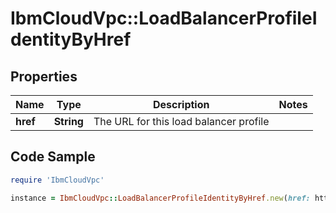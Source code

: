 # IbmCloudVpc::LoadBalancerProfileIdentityByHref

## Properties

Name | Type | Description | Notes
------------ | ------------- | ------------- | -------------
**href** | **String** | The URL for this load balancer profile | 

## Code Sample

```ruby
require 'IbmCloudVpc'

instance = IbmCloudVpc::LoadBalancerProfileIdentityByHref.new(href: https://us-south.iaas.cloud.ibm.com/v1/load_balancer/profiles/network-fixed)
```


